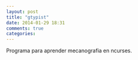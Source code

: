 ```yaml
---
layout: post
title: "gtypist"
date: 2014-01-29 18:31
comments: true
categories: 
---
```

Programa para aprender mecanografia en ncurses.

